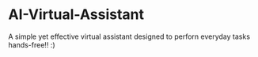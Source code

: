 # AI-Virtual-Assistant
A simple yet effective virtual assistant designed to perforn everyday tasks hands-free!! :)
